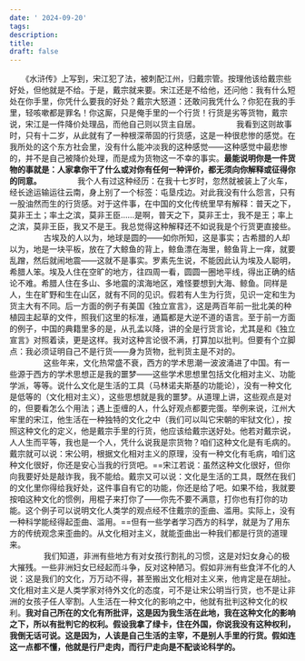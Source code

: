 ```yaml
---
date: ' 2024-09-20'
tags: 
description: 
title: 
draft: false
---
```

  
　　《水浒传》上写到，宋江犯了法，被刺配江州，归戴宗管。按理他该给戴宗些好处，但他就是不给。于是，戴宗就来要。宋江还是不给他，还问他：我有什么短处在你手里，你凭什么要我的好处？戴宗大怒道：还敢问我凭什么？你犯在我的手里，轻咳嗽都是罪名！你这厮，只是俺手里的一个行货！行货是劣等货物，戴宗说，宋江是一件降价处理品，而他自己则以货主自居。
　　
　　我看到这则故事时，只有十二岁，从此就有了一种根深蒂固的行货感，这是一种很悲惨的感觉。在我所处的这个东方社会里，没有什么能冲淡我的这种感觉——这种感觉中最悲惨的，并不是自己被降价处理，而是成为货物这一不幸的事实。**最能说明你是一件货物的事就是：人家拿你干了什么或对你有任何一种评价，都无须向你解释或征得你的同意。**
　　
　　我个人有过这种经历：在我十七岁时，忽然就被装上了火车，经长途运输运往云南，身上别了一个标签：屯垦戍边。对此我没有什么怨言，只有一股油然而生的行货感。对于这件事，在中国的文化传统里早有解释：普天之下，莫非王土；率土之滨，莫非王臣……是啊，普天之下，莫非王士，我不是王；率上之滨，莫非王臣，我又不是王。我总觉得这种解释还不如说我是个行货更直接些。  
　　
　　古埃及的人以为，地球是圆的——如你所知，这是事实；古希腊的人却以为，地是一块平板，放在了大鲸鱼的背上，鲸鱼漂在海里，鲸鱼背上一痒，就要乱蹭，然后就闹地震——这就不是事实。罗素先生说，不能因此认为埃及人聪明，希腊人笨。埃及人住在空旷的地方，往四周一看，圆圆一圈地平线，得出正确的结论不难。希腊人住在多山、多地震的滨海地区，难怪要想到大海、鲸鱼。同样是人，生在旷野和生在山区，就有不同的见识。假若有人生为行货，见识一定和生为货主大有不同。后一方面的例子有美国《独立宣言》，这是两百年前一批北美的种植园主起草的文件，照我们这里的标准，通篇都是大逆不道的语言。至于前一方面的例子，中国的典籍里多的是，从孔孟以降，讲的全是行货言论，尤其是和《独立宣言》对照着读，更是这样。我对这种言论很不满，打算加以批判。但要有个立脚点：我必须证明自己不是行货——身为货物，批判货主是不对的。  
　　
　　这些年来，文化热常盛不衰，西方的学术思潮一波波涌进了中国。有一些源于西方的学术思想正是我的噩梦——这些学术思想里包括文化相对主义、功能学派，等等。说什么文化是生活的工具（马林诺夫斯基的功能论），没有一种文化是低等的（文化相对主义），这些思想就是我的噩梦。从道理上讲，这些观点是对的，但要看怎么个用法；遇上歪缠的人，什么好观点都要完蛋。举例来说，江州大牢里的宋江，他生活在一种独特的文化之中（我们可以叫它宋朝的牢狱文化），按照这种文化的定义，他是戴宗手里的行货，他应该给戴宗送好处。他若对戴宗说，人人生而平等，我也是一个人，凭什么说我是宗货物？咱们这种文化是有毛病的。戴宗就可以说：宋公明，根据文化相对主义的原理，没有一种文化有毛病，咱们这种文化很好，你还是安心当我的行货吧。==宋江若说：虽然这种文化很好，但你向我要好处是敲诈我，我不能给。戴宗又可以说：文化是生活的工具，既然在我们的文化里你得给我好处，这件事自有它的功能，你还是给了吧。如果不给，我就要按咱这种文化的惯例，用棍子来打你了——你先不要不满意，打你也有打你的功能。这个例子可以说明文化人类学的观点经不住戴宗的歪曲、滥用。实际上，没有一种科学能经得起歪曲、滥用。==但有一些学者学习西方的科学，就是为了用东方的传统观念来歪曲的。从文化相对主义，就能歪曲出一种我们都是行货的道理来。  
　　
　　我们知道，非洲有些地方有对女孩行割礼的习惯，这是对妇女身心的极大摧残。一些非洲妇女已经起而斗争，反对这种陋习。假如非洲有些食洋不化的人说：这是我们的文化，万万动不得，甚至搬出文化相对主义来，他肯定是在胡扯。文化相对主义是人类学家对待外文化的态度，可不是让宋公明当行货，也不是让非洲的女孩子任人宰割。人生活在一种文化的影响之中，他就有批判这种文化的权利。**我对自己所在的文化有所批评，这是因为我生活在此地，我在这种文化的影响之下，所以有批判它的权利。假设我拿了绿卡，住在外国，你说我没有这种权利，我倒无话可说。这是因为，人该是自己生活的主宰，不是别人手里的行货。假如连这一点都不懂，他就是行尸走肉，而行尸走向是不配谈论科学的。**
